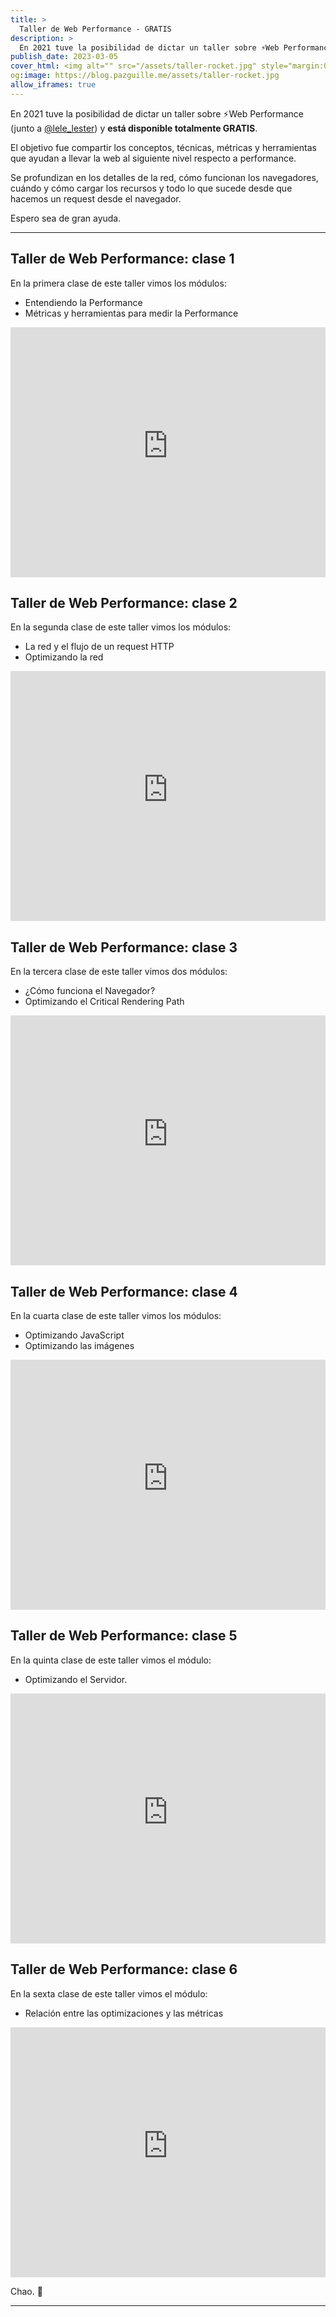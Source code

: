 ```yaml
---
title: >
  Taller de Web Performance - GRATIS
description: >
  En 2021 tuve la posibilidad de dictar un taller sobre ⚡️Web Performance y está disponible totalmente GRATIS.
publish_date: 2023-03-05
cover_html: <img alt="" src="/assets/taller-rocket.jpg" style="margin:0 auto;" width="592" height="208">
og:image: https://blog.pazguille.me/assets/taller-rocket.jpg
allow_iframes: true
---
```


En 2021 tuve la posibilidad de dictar un taller sobre ⚡️Web Performance (junto a [@lele_lester](https://twitter.com/lele_lester)) y **está disponible totalmente GRATIS**.

El objetivo fue compartir los conceptos, técnicas, métricas y herramientas que ayudan a llevar la web al siguiente nivel respecto a performance.

Se profundizan en los detalles de la red, cómo funcionan los navegadores, cuándo y cómo cargar los recursos y todo lo que sucede desde que hacemos un request desde el navegador.

Espero sea de gran ayuda.

---

## Taller de Web Performance: clase 1

En la primera clase de este taller vimos los módulos:
- Entendiendo la Performance
- Métricas y herramientas para medir la Performance

<iframe loading="lazy" width="100%" height="400" src="https://www.youtube-nocookie.com/embed/iLSpQgUw-ig" title="YouTube video player" frameborder="0" allow="accelerometer; autoplay; clipboard-write; encrypted-media; gyroscope; picture-in-picture; web-share" allowfullscreen></iframe>

## Taller de Web Performance: clase 2
En la segunda clase de este taller vimos los módulos:
- La red y el flujo de un request HTTP
- Optimizando la red

<iframe loading="lazy" width="100%" height="400" src="https://www.youtube-nocookie.com/embed/mEJ7Qb3lwKo" title="YouTube video player" frameborder="0" allow="accelerometer; autoplay; clipboard-write; encrypted-media; gyroscope; picture-in-picture; web-share" allowfullscreen></iframe>

## Taller de Web Performance: clase 3
En la tercera clase de este taller vimos dos módulos:
- ¿Cómo funciona el Navegador?
- Optimizando el Critical Rendering Path

<iframe loading="lazy" width="100%" height="400" src="https://www.youtube-nocookie.com/embed/ni5Bym4Epi8" title="YouTube video player" frameborder="0" allow="accelerometer; autoplay; clipboard-write; encrypted-media; gyroscope; picture-in-picture; web-share" allowfullscreen></iframe>

## Taller de Web Performance: clase 4
En la cuarta clase de este taller vimos los módulos:
- Optimizando JavaScript
- Optimizando las imágenes

<iframe loading="lazy" width="100%" height="400" src="https://www.youtube-nocookie.com/embed/MnQGqd-uR7M" title="YouTube video player" frameborder="0" allow="accelerometer; autoplay; clipboard-write; encrypted-media; gyroscope; picture-in-picture; web-share" allowfullscreen></iframe>

## Taller de Web Performance: clase 5
En la quinta clase de este taller vimos el módulo:
- Optimizando el Servidor.

<iframe loading="lazy" width="100%" height="400" src="https://www.youtube-nocookie.com/embed/2ZQCYeS4JOs" title="YouTube video player" frameborder="0" allow="accelerometer; autoplay; clipboard-write; encrypted-media; gyroscope; picture-in-picture; web-share" allowfullscreen></iframe>

## Taller de Web Performance: clase 6
En la sexta clase de este taller vimos el módulo:
- Relación entre las optimizaciones y las métricas

<iframe loading="lazy" width="100%" height="400" src="https://www.youtube-nocookie.com/embed/0tbf0Aa2kjM" title="YouTube video player" frameborder="0" allow="accelerometer; autoplay; clipboard-write; encrypted-media; gyroscope; picture-in-picture; web-share" allowfullscreen></iframe>



Chao. 🚀

---
